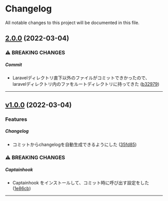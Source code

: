 <!--- BEGIN HEADER -->
# Changelog

All notable changes to this project will be documented in this file.
<!--- END HEADER -->

## [2.0.0](https://github.com/cocoeyes02/phperkaigi2022_conventional_commits/compare/v1.0.0...v2.0.0) (2022-03-04)
### ⚠ BREAKING CHANGES


##### Commit

* Laravelディレクトリ直下以外のファイルがコミットできかったので、laravelディレクトリ内のファをルートディレクトリに持ってきた ([b32979](https://github.com/cocoeyes02/phperkaigi2022_conventional_commits/commit/b3297958aa7a2a8882a05519931179af627fe828))


---

## [v1.0.0](https://github.com/cocoeyes02/phperkaigi2022_conventional_commits/compare/v0.1.0...v1.0.0) (2022-03-04)
### Features


##### Changelog

* コミットからchangelogを自動生成できるようにした ([35fd85](https://github.com/cocoeyes02/phperkaigi2022_conventional_commits/commit/35fd854d6e529498ec0461e53745435043bbd7aa))

### ⚠ BREAKING CHANGES


##### Captainhook

* Captainhook をインストールして、コミット時に呼び出す設定をした ([1e86cb](https://github.com/cocoeyes02/phperkaigi2022_conventional_commits/commit/1e86cb95f099fc94ebef40b9bcbc366654fe5efe))


---

